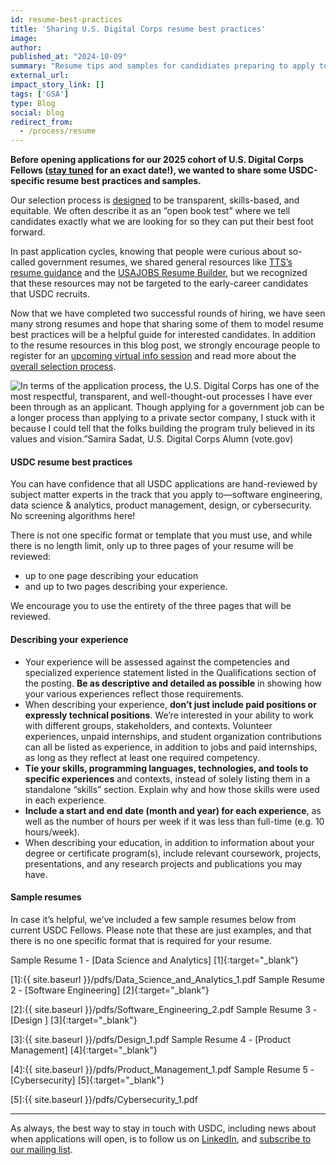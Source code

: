 ```yaml
---
id: resume-best-practices
title: 'Sharing U.S. Digital Corps resume best practices'
image: 
author: 
published_at: "2024-10-09"
summary: "Resume tips and samples for candidiates preparing to apply to the U.S. Digital Corps."
external_url:
impact_story_link: []
tags: ['GSA']
type: Blog
social: blog
redirect_from:
  - /process/resume
---
```


**Before opening applications for our 2025 cohort of U.S. Digital Corps Fellows ([stay tuned](https://public.govdelivery.com/accounts/USGSATTS/subscriber/new?topic_id=USGSATTS_108) for an exact date!), we wanted to share some USDC-specific resume best practices and samples.**

Our selection process is [designed](https://www.performance.gov/blog/digital-corps-update/) to be transparent, skills-based, and equitable. We often describe it as an “open book test” where we tell candidates exactly what we are looking for so they can put their best foot forward.

In past application cycles, knowing that people were curious about so-called government resumes, we shared general resources like [TTS’s resume guidance](https://join.tts.gsa.gov/resume/) and the [USAJOBS Resume Builder](https://www.usajobs.gov/help/how-to/account/documents/resume/build/), but we recognized that these resources may not be targeted to the early-career candidates that USDC recruits. 

Now that we have completed two successful rounds of hiring, we have seen many strong resumes and hope that sharing some of them to model resume best practices will be a helpful guide for interested candidates. In addition to the resume resources in this blog post, we strongly encourage people to register for an [upcoming virtual info session](https://digitalcorps.gsa.gov/apply/) and read more about the [overall selection process](https://digitalcorps.gsa.gov/process/).

<div>
  <img src="{{site.baseurl}}/assets/images/blogs/samira_info_session_quote_update.webp" alt="In terms of the application process, the U.S. Digital Corps has one of the most respectful, transparent, and well-thought-out processes I have ever been through as an applicant. Though applying for a government job can be a longer process than applying to a private sector company, I stuck with it because I could tell that the folks building the program truly believed in its values and vision.”Samira Sadat, U.S. Digital Corps Alumn (vote.gov)" />
</div>

#### USDC resume best practices

You can have confidence that all USDC applications are hand-reviewed by subject matter experts in the track that you apply to—software engineering, data science & analytics, product management, design, or cybersecurity. No screening algorithms here!

There is not one specific format or template that you must use, and while there is no length limit, only up to three pages of your resume will be reviewed: 
* up to one page describing your education 
* and up to two pages describing your experience.

We encourage you to use the entirety of the three pages that will be reviewed.

#### Describing your experience

* Your experience will be assessed against the competencies and specialized experience statement listed in the Qualifications section of the posting. **Be as descriptive and detailed as possible** in showing how your various experiences reflect those requirements.
* When describing your experience, **don’t just include paid positions or expressly technical positions**. We’re interested in your ability to work with different groups, stakeholders, and contexts. Volunteer experiences, unpaid internships, and student organization contributions can all be listed as experience, in addition to jobs and paid internships, as long as they reflect at least one required competency.
* **Tie your skills, programming languages, technologies, and tools to specific experiences** and contexts, instead of solely listing them in a standalone “skills” section. Explain why and how those skills were used in each experience.
* **Include a start and end date (month and year) for each experience**, as well as the number of hours per week if it was less than full-time (e.g. 10 hours/week). 
* When describing your education, in addition to information about your degree or certificate program(s), include relevant coursework, projects, presentations, and any research projects and publications you may have.

#### Sample resumes

In case it’s helpful, we’ve included a few sample resumes below from current USDC Fellows. Please note that these are just examples, and that there is no one specific format that is required for your resume.

Sample Resume 1 - [Data Science and Analytics] [1]{:target="_blank"}

[1]:{{ site.baseurl }}/pdfs/Data_Science_and_Analytics_1.pdf
Sample Resume 2 - [Software Engineering] [2]{:target="_blank"}

[2]:{{ site.baseurl }}/pdfs/Software_Engineering_2.pdf
Sample Resume 3 - [Design ] [3]{:target="_blank"}

[3]:{{ site.baseurl }}/pdfs/Design_1.pdf
Sample Resume 4 - [Product Management] [4]{:target="_blank"}

[4]:{{ site.baseurl }}/pdfs/Product_Management_1.pdf
Sample Resume 5 - [Cybersecurity] [5]{:target="_blank"}

[5]:{{ site.baseurl }}/pdfs/Cybersecurity_1.pdf

---

As always, the best way to stay in touch with USDC, including news about when applications will open, is to follow us on [LinkedIn](http://linkedin.com/company/us-digital-corps/), and [subscribe to our mailing list](https://public.govdelivery.com/accounts/USGSATTS/subscriber/new?topic_id=USGSATTS_108). 
